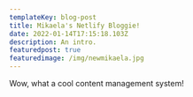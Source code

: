 ```yaml
---
templateKey: blog-post
title: Mikaela's Netlify Bloggie!
date: 2022-01-14T17:15:18.103Z
description: An intro.
featuredpost: true
featuredimage: /img/newmikaela.jpg
---
```

Wow, what a cool content management system!